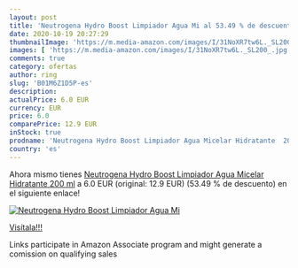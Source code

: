 ```yaml
---
layout: post
title: 'Neutrogena Hydro Boost Limpiador Agua Mi al 53.49 % de descuento'
date: 2020-10-19 20:27:29
thumbnailImage: 'https://m.media-amazon.com/images/I/31NoXR7tw6L._SL200_.jpg'
images: [ 'https://m.media-amazon.com/images/I/31NoXR7tw6L._SL200_.jpg' ]
comments: true
category: ofertas
author: ring
slug: 'B01M6Z1D5P-es'
description:
actualPrice: 6.0 EUR
currency: EUR
price: 6.0
comparePrice: 12.9 EUR
inStock: true
prodname: 'Neutrogena Hydro Boost Limpiador Agua Micelar Hidratante  200 ml'
country: 'es'
---
```


Ahora mismo tienes [Neutrogena Hydro Boost Limpiador Agua Micelar Hidratante  200 ml](https://www.amazon.es/dp/B01M6Z1D5P/?tag=tolees-21) a 6.0 EUR (original: 12.9 EUR) (53.49 %  de descuento) en el siguiente enlace!

[![Neutrogena Hydro Boost Limpiador Agua Mi](https://m.media-amazon.com/images/I/31NoXR7tw6L._SL200_.jpg)](https://www.amazon.es/dp/B01M6Z1D5P/?tag=tolees-21)

[Visítala!!!](https://www.amazon.es/dp/B01M6Z1D5P/?tag=tolees-21)

Links participate in Amazon Associate program and might generate a comission on qualifying sales
